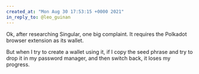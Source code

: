```yaml
---
created_at: "Mon Aug 30 17:53:15 +0000 2021"
in_reply_to: @leo_guinan
---
```


Ok, after researching Singular, one big complaint. It requires the Polkadot browser extension as its wallet. 

But when I try to create a wallet using it, if I copy the seed phrase and try to drop it in my password manager, and then switch back, it loses my progress.